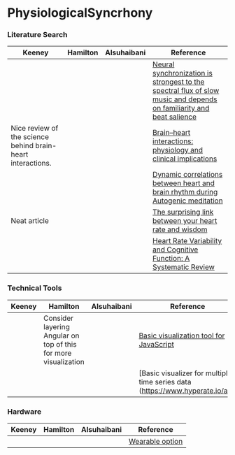 # PhysiologicalSyncrhony

### Literature Search

| Keeney | Hamilton | Alsuhaibani | Reference |
|--------|---------|-----------|-------|
|||| [Neural synchronization is strongest to the spectral flux of slow music and depends on familiarity and beat salience](https://elifesciences.org/articles/75515) |
| Nice review of the science behind brain-heart interactions. |||[Brain–heart interactions: physiology and clinical implications](https://royalsocietypublishing.org/doi/10.1098/rsta.2015.0181) |
|||| [Dynamic correlations between heart and brain rhythm during Autogenic meditation](https://www.ncbi.nlm.nih.gov/pmc/articles/PMC3728977/) |
| Neat article |||[The surprising link between your heart rate and wisdom](https://www.weforum.org/agenda/2016/04/does-your-heart-rate-affect-the-way-you-think/) |
|||| [Heart Rate Variability and Cognitive Function: A Systematic Review](https://www.frontiersin.org/articles/10.3389/fnins.2019.00710/full) |

### Technical Tools

| Keeney | Hamilton | Alsuhaibani | Reference |
|--------|---------|-----------|-------|
||Consider layering Angular on top of this for more visualization || [Basic visualization tool for JavaScript](http://smoothiecharts.org/tutorial.html) |
|||| [Basic visualizer for multiple time series data (https://www.hyperate.io/api) |

### Hardware

| Keeney | Hamilton | Alsuhaibani | Reference |
|--------|---------|-----------|-------|
|||| [Wearable option](https://cardiogram.com/science/) |

